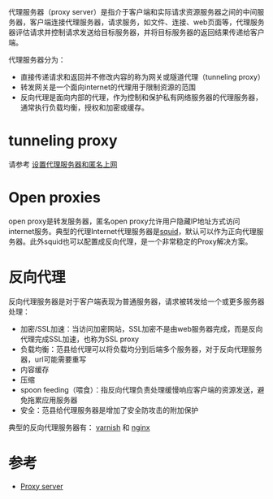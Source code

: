 代理服务器（proxy server）是指介于客户端和实际请求资源服务器之间的中间服务器，客户端连接代理服务器，请求服务，如文件、连接、web页面等，代理服务器评估请求并控制请求发送给目标服务器，并将目标服务器的返回结果传递给客户端。

代理服务器分为：
* 直接传递请求和返回并不修改内容的称为网关或隧道代理（tunneling proxy）
* 转发网关是一个面向internet的代理用于限制资源的范围
* 反向代理是面向内部的代理，作为控制和保护私有网络服务器的代理服务器，通常执行负载均衡，授权和加密或缓存。

# tunneling proxy

请参考 [设置代理服务器和匿名上网](setup_linux_proxy_server_and_surf_anonymously)

# Open proxies

open proxy是转发服务器，匿名open proxy允许用户隐藏IP地址方式访问internet服务。典型的代理Internet代理服务器是[squid](http://www.squid-cache.org)，默认可以作为正向代理服务器。此外squid也可以配置成反向代理，是一个非常稳定的Proxy解决方案。

# 反向代理

反向代理服务器是对于客户端表现为普通服务器，请求被转发给一个或更多服务器处理：
* 加密/SSL加速：当访问加密网站，SSL加密不是由web服务器完成，而是反向代理完成SSL加速，也称为SSL proxy
* 负载均衡：范县给代理可以将负载均分到后端多个服务器，对于反向代理服务器，url可能需要重写
* 内容缓存
* 压缩
* spoon feeding（喂食）：指反向代理负责处理缓慢响应客户端的资源发送，避免拖累应用服务器
* 安全：范县给代理服务器是增加了安全防攻击的附加保护

典型的反向代理服务器有： [varnish](http://varnish-cache.org) 和 [nginx](https://www.nginx.com)

# 参考

* [Proxy server](https://en.wikipedia.org/wiki/Proxy_server)